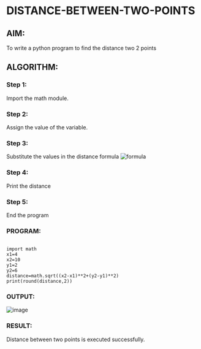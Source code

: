 # DISTANCE-BETWEEN-TWO-POINTS

## AIM:
To write a python program to find the distance two 2 points
## ALGORITHM:
### Step 1: 
Import the math module.
### Step 2: 
Assign the value of the variable.
### Step 3: 
Substitute the values in the distance formula  ![formula](/formula.JPG)
### Step 4: 
Print the distance
### Step 5: 
End the program
### PROGRAM:
```

import math
x1=4
x2=10
y1=2
y2=6
distance=math.sqrt((x2-x1)**2+(y2-y1)**2)
print(round(distance,2))

```
  


### OUTPUT:

![image](https://github.com/Daniel-christal/DISTANCE-BETWEEN-TWO-POINTS/assets/145742847/42c03cb8-3350-47ab-847e-ef95482eb930)



### RESULT:
Distance between two points is executed successfully.
